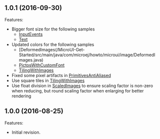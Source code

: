 <!--
	Markdown
-->
<!--
Changelog template:

## Revision (YYYY-mm-dd)
Features:
  * List here the new features.
  
Bugfixes:
  * List here the bug fixes.
-->
  
## 1.0.1 (2016-09-30)
Features:
  * Bigger font size for the following samples
  	* [InputEvents](/MicroUI-Get-Started/src/main/java/com/microej/howto/microui/events/InputEvents.java)
  	* [Text](/MicroUI-Get-Started/src/main/java/com/microej/howto/microui/font/Text.java)
  * Updated colors for the following samples
  	* [DeformedImages(/MicroUI-Get-Started/src/main/java/com/microej/howto/microui/image/DeformedImages.java)
  	* [PictosWithCustomFont](/MicroUI-Get-Started/src/main/java/com/microej/howto/microui/font/PictosWithCustomFont.java)
  	* [TilingWithImages](/MicroUI-Get-Started/src/main/java/com/microej/howto/microui/image/TilingWithImages.java)
  * Fixed some pixel artifacts in [PrimitivesAntiAliased](/MicroUI-Get-Started/src/main/java/com/microej/howto/microui/drawing/PrimitivesAntiAliased.java)
  * Use square tiles in [TilingWithImages](/MicroUI-Get-Started/src/main/java/com/microej/howto/microui/image/TilingWithImages.java)
  * Use float division in [ScaledImages](/MicroUI-Get-Started/src/main/java/com/microej/howto/microui/image/ScaledImages.java) to ensure scaling factor is non-zero when reducing, but round scaling factor when enlarging for better rendering

## 1.0.0 (2016-08-25)
Features:
  * Initial revision.
